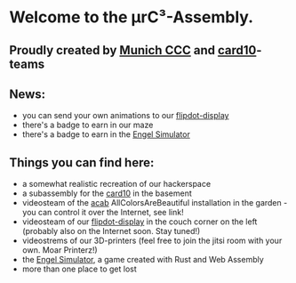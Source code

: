 # Welcome to the µrC³-Assembly.

## Proudly created by [Munich CCC](https://muc.ccc.de) and [card10](https://card10.badge.events.ccc.de/)-teams

## News:
* you can send your own animations to our [flipdot-display](https://wiki.muc.ccc.de/flipdot:start)
* there's a badge to earn in our maze
* there's a badge to earn in the [Engel Simulator](http://engel-simulator.club/)

## Things you can find here:
* a somewhat realistic recreation of our hackerspace
* a subassembly for the [card10](https://card10.badge.events.ccc.de/) in the basement
* videosteam of the [acab](https://wiki.muc.ccc.de/acab) AllColorsAreBeautiful installation in the garden - you can control it over the Internet, see link!
* videosteam of our [flipdot-display](https://wiki.muc.ccc.de/flipdot:start) in the couch corner on the left (probably also on the Internet soon. Stay tuned!)
* videostrems of our 3D-printers (feel free to join the jitsi room with your own. Moar Printerz!)
* the [Engel Simulator](http://engel-simulator.club/), a game created with Rust and Web Assembly
* more than one place to get lost

